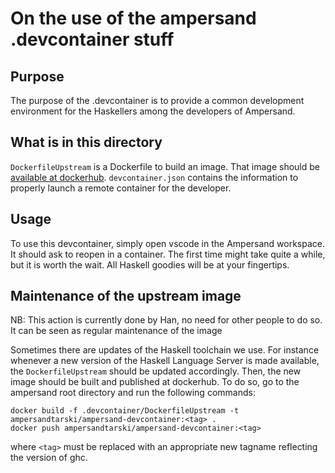 # On the use of the ampersand .devcontainer stuff

## Purpose

The purpose of the .devcontainer is to provide a common development environment for the Haskellers among the developers of Ampersand.

## What is in this directory

`DockerfileUpstream` is a Dockerfile to build an image. That image should be [available at dockerhub](https://hub.docker.com/repository/docker/ampersandtarski/ampersand-devcontainer/general).
`devcontainer.json` contains the information to properly launch a remote container for the developer.

## Usage

To use this devcontainer, simply open vscode in the Ampersand workspace. It should ask to reopen in a container. The first time might take quite a while, but it is worth the wait. All Haskell goodies will be at your fingertips.

## Maintenance of the upstream image

NB: This action is currently done by Han, no need for other people to do so. It can be seen as regular maintenance of the image

Sometimes there are updates of the Haskell toolchain we use. For instance whenever a new version of the Haskell Language Server is made available, the `DockerfileUpstream` should be updated accordingly. Then, the new image should be built and published at dockerhub. To do so, go to the ampersand root directory and run the following commands:

```
docker build -f .devcontainer/DockerfileUpstream -t ampersandtarski/ampersand-devcontainer:<tag> .
docker push ampersandtarski/ampersand-devcontainer:<tag>

```

where `<tag>` must be replaced with an appropriate new tagname reflecting the version of ghc.
